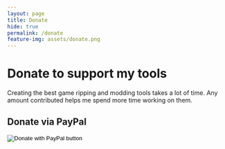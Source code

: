```yaml
---
layout: page
title: Donate
hide: true
permalink: /donate
feature-img: assets/donate.png
---
```


# Donate to support my tools
Creating the best game ripping and modding tools takes a lot of time. Any amount contributed helps me spend more time working on them.

## Donate via PayPal
<form action="https://www.paypal.com/donate" method="post" target="_top">
    <input type="hidden" name="hosted_button_id" value="6DFRTDDU7RHNE" />
    <input type="image" src="https://www.paypalobjects.com/en_US/i/btn/btn_donate_LG.gif" border="0" name="submit" title="PayPal - The safer, easier way to pay online!" alt="Donate with PayPal button" />
</form>